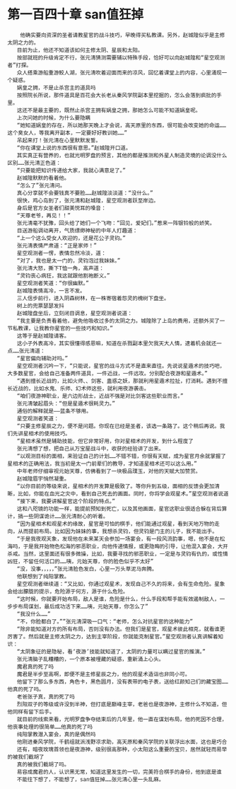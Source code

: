 # 第一百四十章 san值狂掉
        他确实要向资深的圣者请教星官的战斗技巧，早晚得买私教课。另外，赵城隍似乎是主修太阴之力的。
       目前为止，他还不知道该如何主修太阴、星辰和太阳。
       按部就班的升级肯定不行，张元清猜测需要辅以特殊手段，恰好可以向赵城隍和“星空观测者”打探。
       众人搭乘游船重游鲛人湖，张元清吹着迎面而来的凉风，回忆着课堂上的内容，心里涌现一个疑惑。
       娲皇之拥，不是止杀宫主的道具吗
       按照院长所说，那件道具是百花会大长老从秦风学院副本里挖掘的，怎么会落到疯批的手里。
       这还不是最主要的，既然止杀宫主拥有娲皇之拥，那她怎么可能不知道娲皇呢。
       上次问她的时候，为什么要隐瞒
       “她知道娲皇的存在，所以她那天晚上才会说，高天原里的东西，很可能会改变她的命运……这个臭女人，等我离开副本，一定要好好教训她……”
       吊起来打！张元清在心里默默发誓。
       “你在课堂上说的东西很有意思。”赵城隍开口道。
       其实真正有营养的，也就光明罗盘的预言，其他的都是推测和外星人制造灵境的论调没什么区别……张元清正色道：
       “只要能把知识传递给大家，我就心满意足了。”
       赵城隍默默的看着他。
       “怎么了”张元清问。
       真心分享就不会要钱真不要脸……赵城隍淡淡道：“没什么。”
       很快，鸡心岛到了，张元清和赵城隍，星空观测者跃至岸边。
       身后是官方女圣者们甜美悦耳的嗓音：
       “天尊老爷，再见！！”
       张元清毫不犹豫，回头给了她们一个飞吻：“回见，爱妃们。”惹来一阵银铃般的娇笑。
       目送游船调动离开，气质缥缈神秘的中年人打趣道：
       “上一个这么受女人欢迎的，还是花公子灵钧。”
       张元清表情严肃道：“正是家师！”
       星空观测者一愣，表情忽然冷淡，道：
       “对了，我也是太一门的，灵钧泡过我妹妹。”
       张元清大怒，撕下T恤一角，高声道：
       “灵钧丧心病狂，我这就跟他割袍断义。”
       星空观测者笑道：“你很幽默。”
       赵城隍表情高冷，一言不发。
       三人信步前行，进入阴森树林，在一株寄宿着怨灵的槐树下盘坐。
       树上的兜票瑟瑟发抖
       赵城隍盘坐后，立刻闭目调息，星空观测者说道：
       “我主要是负责看着他，避免他吸收过多的太阴之力。城隍除了上岛的费用，还额外买了一节私教课，让我教你星官的一些技巧和知识。”
       这等于是赵城隍请客。
       这小子外表高冷，其实很懂得感恩嘛，知道在杀戮副本里欠我天大人情，逮着机会就还一点……张元清道：
       “星官偏向辅助对吗。”
       星空观测者沉吟一下，“只能说，星官的战斗方式不是直来直往。先说说星遁术的技巧吧，大多数星官，会给自己准备两件道具，一件近战，一件远攻。分别配合夜游和星遁术。”
       “遇到擅长近战的，比如火师、、剑客、蛊惑之妖，那就利用星遁术拉扯，打消耗。遇到不擅长近战的，比如水鬼、乐师、幻术师这些，就利用夜游袭击。
       “咱们夜游神职业，是六边形战士，近战不强是对比剑客这些职业而言。”
       张元清皱起眉头：“但是星遁术很耗灵力。”
       通俗的解释就是――蓝条不够用。
       星空观测者笑道：
       “只要主修星辰之力，便不是问题。你现在已经是圣者，该选一条路了。这个稍后再说。我们先讲星相术的使用技巧。
       “星相术虽然是辅助技能，但它非常好用，你对星相术的开发，到什么程度了
       张元清想了想，把自己从万宝屋战斗中，收获的经验讲了出来。
       “以观测目标的面相，来验证自己的计划……不错不错，你很有天赋，成为星官月余就掌握了星相术的正确用法，我当初是太一门前辈们的教导，才知道星相术还可以这么用。”
       中年老师仔细审视元始天尊，仿佛看到了一块极品璞玉，对他的天赋大加赞赏。
       赵城隍眉宇悄然凝重。
       “以你目前的等级来说，星相术的开发算是极致了。等你升到五级，面相的反馈会更加清晰，比如，你能在血光之灾中，看到自己死去的画面。同时，你将学会观星术。”星空观测者说道
       “接下来，我要讲解星官这个阶段的特点。”
       这和八咫镜的功能一样，能提前预知到死亡，以及其他画面，星官这职业很适合躲在背后算计，搞一些阴谋诡计……张元清耐心的听着。
       “因为星相术和观星术的缘故，星官是可怕的棋手，他们能通过观星，看到天地万物的走向，从而提前布局。比如因为妹妹的事，我想杀灵钧，但灵钧是门主的儿子，我不能出手。
       “于是我夜观天象，发现他在未来某天会参加一场宴会，有一段风流韵事，嗯，他不是在松海吗，于是我开始物色松海的邪恶职业，向他传递情报，或更隐晦的引导，让他混入宴会，大开杀戒。当然，这里面还有很多微操，比如，我要寻找的邪恶职业，一定是与灵钧有仇的，或性情凶狂，不留任何活口的……咦，元始天尊，你的脸色似乎不太好”
       “没，没事，，，，，”张元清脸色发白，心里一万头草泥马奔腾。
       他联想到了纯阳掌教。
       星空观测者继续道：“又比如，你通过观星术，发现自己不久的将来，会有生命危险。星象会给出朦胧的提示，危险源于何方，源于什么危险。
       “这时候，你就要开始布局，敌人是谁，危险是什么，什么手段和帮手能有效遏制敌人，一步步布局谋划，最后成功活下来……咦，元始天尊，你怎么了”
       “我没什么……”
       “不，你脸都白了。””张元清深吸一口气：“老师，怎么对抗星官的这种能力”
       “除非能知道对方的所有布局，否则没有办法。但我们是星官，观星术彼此相克，就看谁更厉害了。然后就是主修太阴之力，达到主宰阶段，你就能克制星官。”星空观测者认真讲解着知识：
       “太阴象征的是隐秘，看‘夜游’技能就知道了，太阴的力量可以瞒过星官的推演。”
       张元清脑子乱糟糟的，一个原本被埋藏的疑惑，重新涌上心头。
       魔君真的死了吗
       魔君是半步至高啊，即便不是主修星辰之力，他的观星术造诣也非同小可。
       他留下了那么多东西，角色卡，黑色圆月，没有表带的电子表，送给红颜知己们的藏宝图……他真的死了吗。
       老爸张子真，真的死了吗
       烈阳双子的等级或许没到半神，但打底是巅峰主宰，老爸也是夜游神，主修什么不知道，但他同样有留下后手。
       就目前的线索来看，光明罗盘争夺结束后的几年里，他一直在谋划布局，他的死因不合理，他丧事处理的很简单……他真的死了吗
       纯阳掌教潜入宴会，真的是偶然吗
       他刚进秦风学院，千鹤组就派浅野凉求助，高天原和秦风学院的关联浮出水面，这也是巧合
       还有，暗夜玫瑰首领也是夜游神，级别很高那种，小太阳这么重要的宝贝，居然就轻而易举的被我们截胡了
       真的被我们截胡了吗。
       易容成魔君的人，认识黑无常，知道这里发生的一切，完美符合棋手的身份，他到底是谁
       不能往下想了，不能想了，san值狂掉……张元清心里一头乱麻。